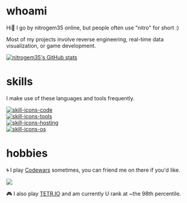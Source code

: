 # whoami
Hi👋 I go by nitrogem35 online, but people often use "nitro" for short :)

Most of my projects involve reverse engineering, real-time data visualization, or game development.

[![nitrogem35's GitHub stats](https://github-readme-stats.vercel.app/api?username=nitrogem35&theme=dark)](https://github.com/anuraghazra/github-readme-stats)

# skills
I make use of these languages and tools frequently.

[![skill-icons-code](https://skillicons.dev/icons?i=nodejs,python,rust,java,js,html,css)](https://skillicons.dev)
<br>
[![skill-icons-tools](https://skillicons.dev/icons?i=docker,k8s,mysql,redis,grafana,vscode)](https://skillicons.dev)
<br>
[![skill-icons-hosting](https://skillicons.dev/icons?i=aws,azure,cloudflare)](https://skillicons.dev)
<br>
[![skill-icons-os](https://skillicons.dev/icons?i=windows,ubuntu,kali,mac)](https://skillicons.dev)

# hobbies
🌀 I play [Codewars](https://codewars.com/users/nitrogem35) sometimes, you can friend me on there if you'd like.

<img src="https://www.codewars.com/users/nitrogem35/badges/large">

🎮 I also play [TETR.IO](https://ch.tetr.io/u/nitrogem35) and am currently U rank at ~the 98th percentile.
